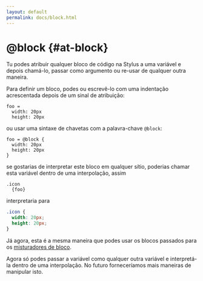 ```yaml
---
layout: default
permalink: docs/block.html
---
```


# @block {#at-block}

Tu podes atribuir qualquer bloco de código na Stylus a uma variável e depois chamá-lo, passar como argumento ou re-usar de qualquer outra maneira.

Para definir um bloco, podes ou escrevê-lo com uma indentação acrescentada depois de um sinal de atribuição:

```stylus
foo =
  width: 20px
  height: 20px
```

ou usar uma sintaxe de chavetas com a palavra-chave `@block`:

```stylus
foo = @block {
  width: 20px
  height: 20px
}
```

se gostarias de interpretar este bloco em qualquer sítio, poderias chamar esta variável dentro de uma interpolação, assim

```stylus
.icon
  {foo}
```

interpretaria para

```css
.icon {
  width: 20px;
  height: 20px;
}
```

Já agora, esta é a mesma maneira que podes usar os blocos passados para os [misturadores de bloco](mixins.html#block-mixins).

Agora só podes passar a variável como qualquer outra variável e interpretá-la dentro de uma interpolação. No futuro forneceríamos mais maneiras de manipular isto.

